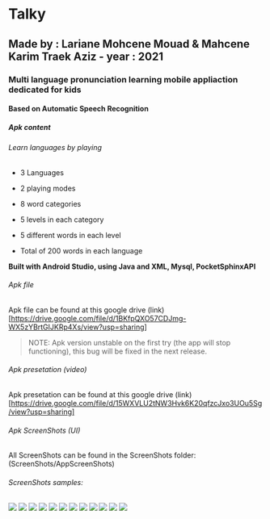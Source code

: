 # Talky 

## Made by : Lariane Mohcene Mouad & Mahcene Karim Traek Aziz - year : 2021

### Multi language pronunciation learning mobile appliaction dedicated for kids

#### Based on Automatic Speech Recognition

##### Apk content
###### Learn languages by playing

- 3 Languages 

- 2 playing modes 

- 8 word categories 

- 5 levels in each category 

- 5 different words in each level

- Total of 200 words in each language


**Built with Android Studio, using Java and XML, Mysql, PocketSphinxAPI**

###### Apk file
Apk file can be found at this google drive (link)[https://drive.google.com/file/d/1BKfpQXO57CDJmg-WX5zYBrtGIJKRp4Xs/view?usp=sharing]

> NOTE: Apk version unstable on the first try (the app will stop functioning), this bug will be fixed in the next release.

###### Apk presetation (video)
Apk presetation can be found at this google drive (link)[https://drive.google.com/file/d/15WXVLU2tNW3Hvk6K20qfzcJxo3UOu5Sg/view?usp=sharing]

###### Apk ScreenShots (UI)

All ScreenShots can be found in the ScreenShots folder:  (ScreenShots/AppScreenShots)

###### ScreenShots samples:



![](ScreenShots/AppScreenShots/Untitled%20design%20(2).png)
![](ScreenShots/AppScreenShots/Untitled%20design%20(30).png)
![](ScreenShots/AppScreenShots/Untitled%20design%20(10).png)
![](ScreenShots/AppScreenShots/Untitled%20design%20(11).png)
![](ScreenShots/AppScreenShots/Untitled%20design%20(12).png)
![](ScreenShots/AppScreenShots/Untitled%20design%20(15).png)
![](ScreenShots/AppScreenShots/Untitled%20design%20(17).png)
![](ScreenShots/AppScreenShots/Untitled%20design%20(20).png)
![](ScreenShots/AppScreenShots/Untitled%20design%20(23).png)
![](ScreenShots/AppScreenShots/Untitled%20design%20(24).png)
![](ScreenShots/AppScreenShots/Untitled%20design%20(25).png)
![](ScreenShots/AppScreenShots/Untitled%20design%20(32).png)



